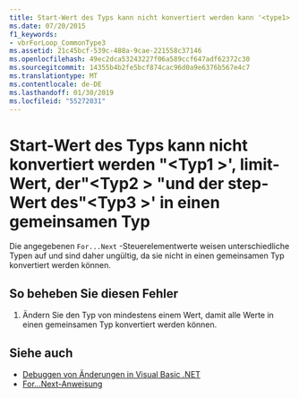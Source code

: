 ```yaml
---
title: Start-Wert des Typs kann nicht konvertiert werden kann '<type1>', limit-Wert von "<type2>"und die step-Wert des"<type3>" in einen gemeinsamen Typ
ms.date: 07/20/2015
f1_keywords:
- vbrForLoop_CommonType3
ms.assetid: 21c45bcf-539c-488a-9cae-221558c37146
ms.openlocfilehash: 49ec2dca53243227f06a589ccf647adf62372c30
ms.sourcegitcommit: 14355b4b2fe5bcf874cac96d0a9e6376b567e4c7
ms.translationtype: MT
ms.contentlocale: de-DE
ms.lasthandoff: 01/30/2019
ms.locfileid: "55272031"
---
```

# <a name="cannot-convert-start-value-of-type-type1-limit-value-of-type2-and-step-value-of-type3-to-a-common-type"></a>Start-Wert des Typs kann nicht konvertiert werden "\<Typ1 >', limit-Wert, der"\<Typ2 > "und der step-Wert des"\<Typ3 >' in einen gemeinsamen Typ
Die angegebenen `For...Next` -Steuerelementwerte weisen unterschiedliche Typen auf und sind daher ungültig, da sie nicht in einen gemeinsamen Typ konvertiert werden können.  
  
## <a name="to-correct-this-error"></a>So beheben Sie diesen Fehler  
  
1.  Ändern Sie den Typ von mindestens einem Wert, damit alle Werte in einen gemeinsamen Typ konvertiert werden können.  
  
## <a name="see-also"></a>Siehe auch
- [Debuggen von Änderungen in Visual Basic .NET](https://msdn.microsoft.com/library/0e82bb0d-8bb2-4fe8-87d1-75f24c7cfd75)
- [For...Next-Anweisung](../../visual-basic/language-reference/statements/for-next-statement.md)
